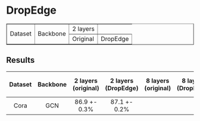 # DropEdge

<table border="1">
    <tr>
        <td rowspan="2">Dataset</td>
        <td rowspan="2">Backbone</td>
        <td>2 layers</td>
    </tr>
    <tr>
        <td>Original</td>
        <td>DropEdge</td>
    </tr>
</table>

## Results

| Dataset | Backbone | 2 layers (original) | 2 layers (DropEdge) | 8 layers (original) | 8 layers (DropEdge) | 32 layers (original) | 32 layers (DropEdge) |
| :-----: | :------: | :-----------------: | :-----------------: | :-----------------: | :-----------------: | :------------------: | :------------------: |
|   Cora  |    GCN   |     86.9 +- 0.3%    |     87.1 +- 0.2%    |  |  |  |  |
